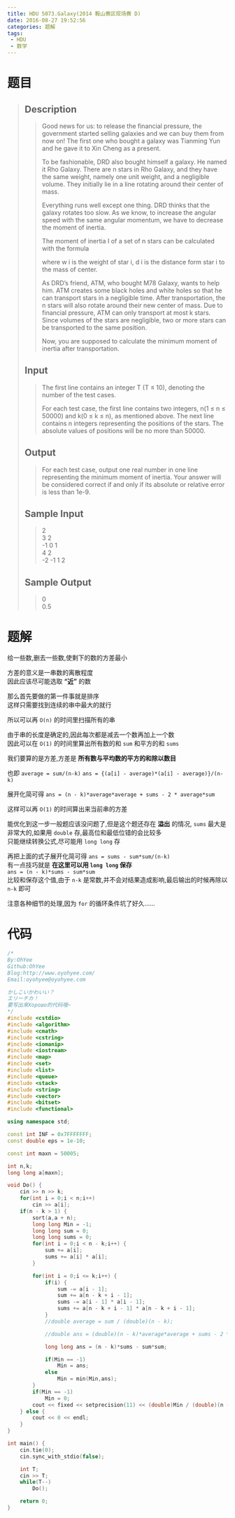 ```yaml
---
title: HDU 5073.Galaxy(2014 鞍山赛区现场赛 D)
date: 2016-08-27 19:52:56
categories: 题解
tags: 
 - HDU
 - 数学
---
```

# 题目
> 
> ## Description  
>> Good news for us: to release the financial pressure, the government started selling galaxies and we can buy them from now on! The first one who bought a galaxy was Tianming Yun and he gave it to Xin Cheng as a present.   
>>   
>>   
>>   
>> To be fashionable, DRD also bought himself a galaxy. He named it Rho Galaxy. There are n stars in Rho Galaxy, and they have the same weight, namely one unit weight, and a negligible volume. They initially lie in a line rotating around their center of mass.   
>>   
>> Everything runs well except one thing. DRD thinks that the galaxy rotates too slow. As we know, to increase the angular speed with the same angular momentum, we have to decrease the moment of inertia.   
>>   
>> The moment of inertia I of a set of n stars can be calculated with the formula   
>>   
>>   
>>   
>> where w i is the weight of star i, d i is the distance form star i to the mass of center.   
>>   
>> As DRD’s friend, ATM, who bought M78 Galaxy, wants to help him. ATM creates some black holes and white holes so that he can transport stars in a negligible time. After transportation, the n stars will also rotate around their new center of mass. Due to financial pressure, ATM can only transport at most k stars. Since volumes of the stars are negligible, two or more stars can be transported to the same position.   
>>   
>> Now, you are supposed to calculate the minimum moment of inertia after transportation.  
>> <!--more-->  
> 
> ## Input  
>> The first line contains an integer T (T ≤ 10), denoting the number of the test cases.   
>>   
>> For each test case, the first line contains two integers, n(1 ≤ n ≤ 50000) and k(0 ≤ k ≤ n), as mentioned above. The next line contains n integers representing the positions of the stars. The absolute values of positions will be no more than 50000.  
> 
> ## Output  
>> For each test case, output one real number in one line representing the minimum moment of inertia. Your answer will be considered correct if and only if its absolute or relative error is less than 1e-9.  
> 
> ## Sample Input  
>> 2  
>> 3 2  
>> -1 0 1  
>> 4 2  
>> -2 -1 1 2  
> 
> ## Sample Output  
>> 0  
>> 0.5  


# 题解

给一些数,删去一些数,使剩下的数的方差最小  

方差的意义是一串数的离散程度  
因此应该尽可能选取 **“近”** 的数  

那么首先要做的第一件事就是排序  
这样只需要找到连续的串中最大的就行  

所以可以再 `O(n)` 的时间里扫描所有的串  

由于串的长度是确定的,因此每次都是减去一个数再加上一个数  
因此可以在 `O(1)` 的时间里算出所有数的和 `sum` 和平方的和 `sums`  

我们要算的是方差,方差是 **所有数与平均数的平方的和除以数目**  

也即 `average = sum/(n-k)`  `ans = {(a[i] - average)*(a[i] - average)}/(n-k)`  

展开化简可得 `ans = (n - k)*average*average + sums - 2 * average*sum`  

这样可以再 `O(1)` 的时间算出来当前串的方差  

能优化到这一步一般题应该没问题了,但是这个题还存在 **溢出** 的情况, `sums` 最大是非常大的,如果用 `double` 存,最高位和最低位错的会比较多  
只能继续转换公式,尽可能用 `long long` 存  

再把上面的式子展开化简可得 `ans = sums - sum*sum/(n-k)`  
有一点技巧就是 **在这里可以用 `long long` 保存**  
`ans = (n - k)*sums - sum*sum`  
比较和保存这个值,由于 `n-k` 是常数,并不会对结果造成影响,最后输出的时候再除以 `n-k` 即可  

注意各种细节的处理,因为 `for` 的循环条件坑了好久……

# 代码
```cpp Galaxy https://github.com/OhYee/ACM.github.io/blob/master/HDU/5073.%47%61%6C%61%78%79.cpp 代码备份
/*
By:OhYee
Github:OhYee
Blog:http://www.oyohyee.com/
Email:oyohyee@oyohyee.com

かしこいかわいい？
エリーチカ！
要写出来Хорошо的代码哦~
*/
#include <cstdio>
#include <algorithm>
#include <cmath>
#include <cstring>
#include <iomanip>
#include <iostream>
#include <map>
#include <set>
#include <list>
#include <queue>
#include <stack>
#include <string>
#include <vector>
#include <bitset>
#include <functional>

using namespace std;

const int INF = 0x7FFFFFFF;
const double eps = 1e-10;

const int maxn = 50005;

int n,k;
long long a[maxn];

void Do() {
    cin >> n >> k;
    for(int i = 0;i < n;i++)
        cin >> a[i];
    if(n - k > 1) {
        sort(a,a + n);
        long long Min = -1;
        long long sum = 0;
        long long sums = 0;
        for(int i = 0;i < n - k;i++) {
            sum += a[i];
            sums += a[i] * a[i];
        }

        for(int i = 0;i <= k;i++) {
            if(i) {
                sum -= a[i - 1];
                sum += a[n - k + i - 1];
                sums -= a[i - 1] * a[i - 1];
                sums += a[n - k + i - 1] * a[n - k + i - 1];
            }
            //double average = sum / (double)(n - k);

            //double ans = (double)(n - k)*average*average + sums - 2 * average*sum;

            long long ans = (n - k)*sums - sum*sum;

            if(Min == -1)
                Min = ans;
            else
                Min = min(Min,ans);
        }
        if(Min == -1)
            Min = 0;
        cout << fixed << setprecision(11) << (double)Min / (double)(n - k) << endl;
    } else {
        cout << 0 << endl;
    }
}

int main() {
    cin.tie(0);
    cin.sync_with_stdio(false);

    int T;
    cin >> T;
    while(T--)
        Do();

    return 0;
}
```